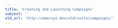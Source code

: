 ```yaml
---
title: 'Creating and Launching Campaigns'
subject: ''
old_url: 'http://emarsys.dev/old/suite/campaigns/'
---
```



